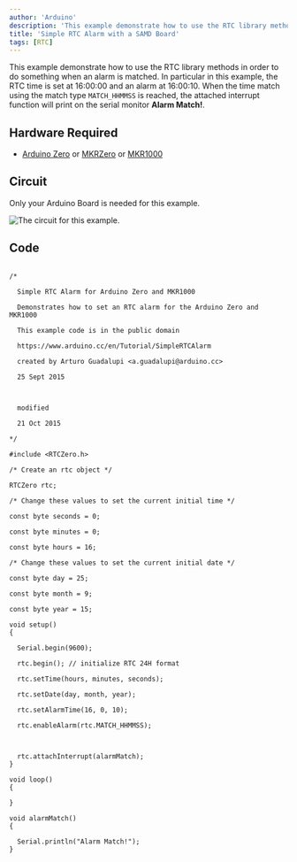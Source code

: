 ```yaml
---
author: 'Arduino'
description: 'This example demonstrate how to use the RTC library methods in order to do something when an alarm is matched.'
title: 'Simple RTC Alarm with a SAMD Board'
tags: [RTC]
---
```


This example demonstrate how to use the RTC library methods in order to do something when an alarm is matched. In particular in this example, the RTC time is set at 16:00:00 and an alarm at 16:00:10. When the time match using the match type `MATCH_HHMMSS` is reached, the attached interrupt function will print on the serial monitor **Alarm Match!**.

## Hardware Required

- [Arduino Zero](https://www.arduino.cc/en/Main/ArduinoBoardZero) or [MKRZero](https://www.arduino.cc/en/Main/ArduinoBoardMKRZero) or  [MKR1000](https://www.arduino.cc/en/Main/ArduinoMKR1000)

## Circuit

Only your Arduino Board is needed for this example.

![The circuit for this example.](assets/ArduinoZero_bb.jpg)



## Code

```arduino

/*

  Simple RTC Alarm for Arduino Zero and MKR1000

  Demonstrates how to set an RTC alarm for the Arduino Zero and MKR1000

  This example code is in the public domain

  https://www.arduino.cc/en/Tutorial/SimpleRTCAlarm

  created by Arturo Guadalupi <a.guadalupi@arduino.cc>

  25 Sept 2015



  modified

  21 Oct 2015

*/

#include <RTCZero.h>

/* Create an rtc object */

RTCZero rtc;

/* Change these values to set the current initial time */

const byte seconds = 0;

const byte minutes = 0;

const byte hours = 16;

/* Change these values to set the current initial date */

const byte day = 25;

const byte month = 9;

const byte year = 15;

void setup()
{

  Serial.begin(9600);

  rtc.begin(); // initialize RTC 24H format

  rtc.setTime(hours, minutes, seconds);

  rtc.setDate(day, month, year);

  rtc.setAlarmTime(16, 0, 10);

  rtc.enableAlarm(rtc.MATCH_HHMMSS);



  rtc.attachInterrupt(alarmMatch);
}

void loop()
{

}

void alarmMatch()
{

  Serial.println("Alarm Match!");
}
```